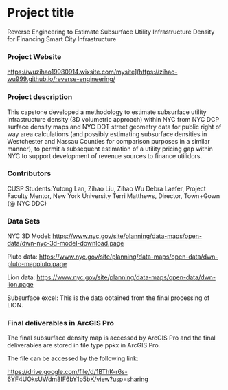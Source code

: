 # Project title
Reverse Engineering to Estimate Subsurface Utility Infrastructure Density for Financing Smart City Infrastructure

### Project Website
https://wuzihao19980914.wixsite.com/mysite](https://zihao-wu999.github.io/reverse-engineering/

### Project description
This capstone developed a methodology to estimate subsurface utility infrastructure density (3D volumetric approach) within NYC from NYC DCP surface density maps and NYC DOT street geometry data for public right of way area calculations (and possibly estimating subsurface densities in Westchester and Nassau Counties for comparison purposes in a similar manner), to permit a subsequent estimation of a utility pricing gap within NYC to support development of revenue sources to finance utilidors. 

### Contributors
CUSP Students:Yutong Lan, Zihao Liu, Zihao Wu
Debra Laefer, Project Faculty Mentor, New York University
Terri Matthews, Director, Town+Gown (@ NYC DDC)

### Data Sets
NYC 3D Model:
https://www.nyc.gov/site/planning/data-maps/open-data/dwn-nyc-3d-model-download.page

Pluto data:
https://www.nyc.gov/site/planning/data-maps/open-data/dwn-pluto-mappluto.page

Lion data:
https://www.nyc.gov/site/planning/data-maps/open-data/dwn-lion.page

Subsurface excel: This is the data obtained from the final processing of LION.

### Final deliverables in ArcGIS Pro
The final subsurface density map is accessed by ArcGIS Pro and the final deliverables are stored in file type ppkx in ArcGIS Pro.

The file can be accessed by the following link:

https://drive.google.com/file/d/1BThK-r6s-6YF4UOksUWdm8IF6bY1p5bK/view?usp=sharing
